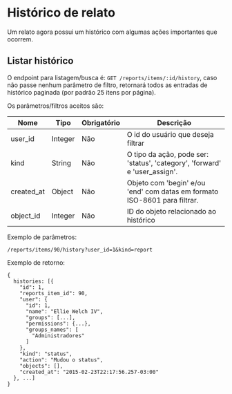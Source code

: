 # Histórico de relato

Um relato agora possui um histórico com algumas ações importantes que ocorrem.

## Listar histórico

O endpoint para listagem/busca é: `GET /reports/items/:id/history`, caso não passe nenhum parâmetro de filtro, retornará todos as entradas de histórico paginada (por padrão 25 itens por página).

Os parâmetros/filtros aceitos são:

| Nome       | Tipo    | Obrigatório | Descrição                                                                              |
|------------|---------|-------------|----------------------------------------------------------------------------------------|
| user_id    | Integer | Não         | O id do usuário que deseja filtrar                                                     |
| kind       | String  | Não         | O tipo da ação, pode ser: 'status', 'category', 'forward' e 'user_assign'. |
| created_at | Object  | Não         | Objeto com 'begin' e/ou 'end' com datas em formato ISO-8601 para filtrar.              |
| object_id | Integer  | Não         | ID do objeto relacionado ao histórico              |

Exemplo de parâmetros:

    /reports/items/90/history?user_id=1&kind=report

Exemplo de retorno:

    {
      histories: [{
        "id": 1,
        "reports_item_id": 90,
        "user": {
          "id": 1,
          "name": "Ellie Welch IV",
          "groups": [...],
          "permissions": {...},
          "groups_names": [
            "Administradores"
          ]
        },
        "kind": "status",
        "action": "Mudou o status",
        "objects": [],
        "created_at": "2015-02-23T22:17:56.257-03:00"
      }, ...]
    }
